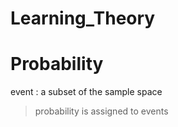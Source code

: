 Learning_Theory
======================
# Probability
event : a subset of the sample space
> probability is assigned to events
